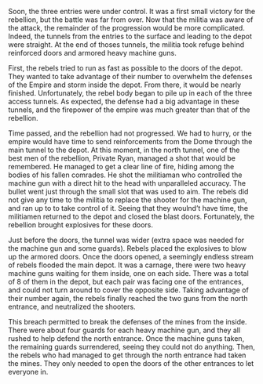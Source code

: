 Soon, the three entries were under control. It was a first small victory for the rebellion, but the battle was far from over. Now that the militia was aware of the attack, the remainder of the progression would be more complicated. Indeed, the tunnels from the entries to the surface and leading to the depot were straight. At the end of thoses tunnels, the militia took refuge behind reinforced doors and armored heavy machine guns.

First, the rebels tried to run as fast as possible to the doors of the depot. They wanted to take advantage of their number to overwhelm the defenses of the Empire and storm inside the depot. From there, it would be nearly finished. Unfortunately, the rebel body began to pile up in each of the three access tunnels. As expected, the defense had a big advantage in these tunnels, and the firepower of the empire was much greater than that of the rebellion.

Time passed, and the rebellion had not progressed. We had to hurry, or the empire would have time to send reinforcements from the Dome through the main tunnel to the depot. At this moment, in the north tunnel, one of the best men of the rebellion, Private Ryan, managed a shot that would be remembered. He managed to get a clear line of fire, hiding among the bodies of his fallen comrades. He shot the militiaman who controlled the machine gun with a direct hit to the head with unparalleled accuracy. The bullet went just through the small slot that was used to aim. The rebels did not give any time to the militia to replace the shooter for the machine gun, and ran up to to take control of it. Seeing that they woulnd’t have time, the militiamen returned to the depot and closed the blast doors. Fortunately, the rebellion brought explosives for these doors.

Just before the doors, the tunnel was wider (extra space was needed for the machine gun and some guards). Rebels placed the explosives to blow up the armored doors. Once the doors opened, a seemingly endless stream of rebels flooded the main depot. It was a carnage, there were two heavy machine guns waiting for them inside, one on each side. There was a total of 8 of them in the depot, but each pair was facing one of the entrances, and could not turn around to cover the opposite side. Taking advantage of their number again, the rebels finally reached the two guns from the north entrance, and neutralized the shooters.

This breach permitted to break the defenses of the mines from the inside. There were about four guards for each heavy machine gun, and they all rushed to help defend the north entrance. Once the machine guns taken, the remaining guards surrendered, seeing they could not do anything. Then, the rebels who had managed to get through the north entrance had taken the mines. They only needed to open the doors of the other entrances to let everyone in.
